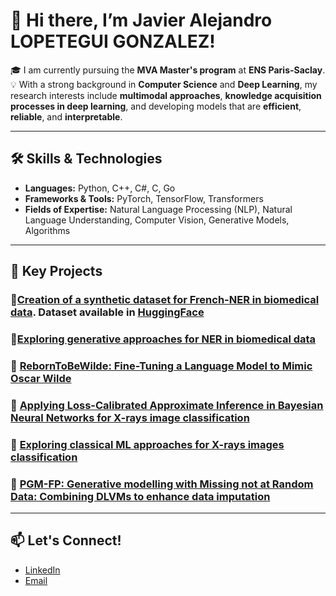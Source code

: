 # 👋 Hi there, I’m Javier Alejandro LOPETEGUI GONZALEZ!

🎓 I am currently pursuing the **MVA Master's program** at **ENS Paris-Saclay**.  
💡  With a strong background in **Computer Science** and **Deep Learning**, my research interests include **multimodal approaches**, **knowledge acquisition processes in deep learning**, and developing models that are **efficient**, **reliable**, and **interpretable**.  

---

## 🛠️ Skills & Technologies

- **Languages:** Python, C++, C#, C, Go  
- **Frameworks & Tools:** PyTorch, TensorFlow, Transformers  
- **Fields of Expertise:** Natural Language Processing (NLP), Natural Language Understanding, Computer Vision, Generative Models, Algorithms

---

## 🌟 Key Projects

### 🔗[Creation of a synthetic dataset for French-NER in biomedical data](https://github.com/jlopetegui98/Creation-of-a-synthetic-dataset-for-French-NER-in-clinical-trial-texts). Dataset available in [HuggingFace](https://huggingface.co/datasets/JavierLopetegui/chia-ner-french)

### 🔗[Exploring generative approaches for NER in biomedical data](https://github.com/jlopetegui98/NER-ClinicalTrials-Eligibility-Criteria)

### 🔗 [RebornToBeWilde: Fine-Tuning a Language Model to Mimic Oscar Wilde](https://github.com/jlopetegui98/RebornToBeWilde)

### 🔗 [Applying Loss-Calibrated Approximate Inference in Bayesian Neural Networks for X-rays image classification](https://github.com/jlopetegui98/BayesianML-project)

### 🔗 [Exploring classical ML approaches for X-rays images classification](https://github.com/jlopetegui98/Hands-on-ML-Project/blob/main/main.ipynb)

### 🔗 [PGM-FP: Generative modelling with Missing not at Random Data: Combining DLVMs to enhance data imputation](https://github.com/cuevascarlos/PGM-FP_notMIWAE)

---

## 📫 Let's Connect!
- [LinkedIn](https://www.linkedin.com/in/javier-alejandro-lopetegui-gonzalez-7215871b8/)  
- [Email](mailto:javier.lopetegui_gonzalez@ens-paris-saclay.fr)  

